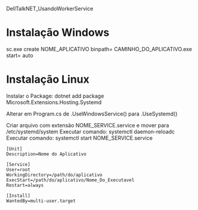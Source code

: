 DellTalkNET_UsandoWorkerService



# Instalação Windows

sc.exe create NOME_APLICATIVO binpath= CAMINHO_DO_APLICATIVO.exe start= auto


# Instalação Linux

Instalar o Package: dotnet add package Microsoft.Extensions.Hosting.Systemd

Alterar em Program.cs de .UseWindowsService() para .UseSystemd()

Criar arquivo com extensão NOME_SERVICE.service e mover para /etc/systemd/system 
Executar comando: systemctl daemon-reloadc
Executar comando: systemctl start NOME_SERVICE.service

```
[Unit]
Description=Nome do Aplicativo

[Service]
User=root
WorkingDirectory=/path/do/aplicativo
ExecStart=/path/do/aplicativo/Nome_Do_Executavel
Restart=always

[Install]
WantedBy=multi-user.target 

```
